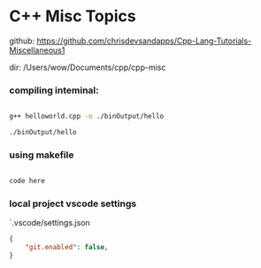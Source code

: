 

# C++ Misc Topics


github: https://github.com/chrisdevsandapps/Cpp-Lang-Tutorials-Miscellaneous1

dir: /Users/wow/Documents/cpp/cpp-misc 




### compiling inteminal:

```sh

g++ helloworld.cpp -o ./binOutput/hello

./binOutput/hello

```



### using makefile
```makefile

code here

```



### local project vscode settings
`.vscode/settings.json

```json
{
    "git.enabled": false,
}
```

